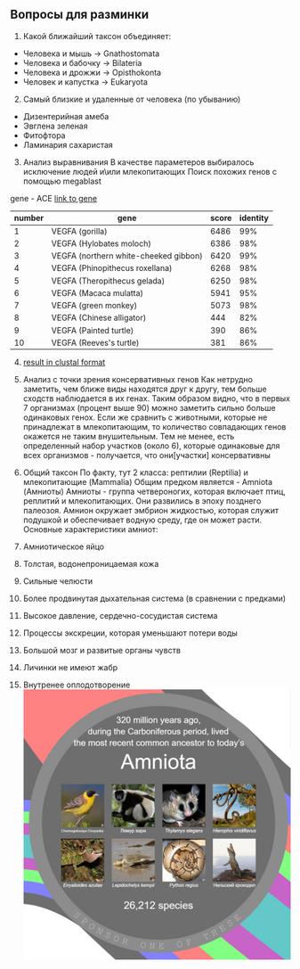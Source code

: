 ## Вопросы для разминки
1. Какой ближайший таксон объединяет:
  - Человека и мышь -> Gnathostomata
  - Человека и бабочку -> Bilateria
  - Человека и дрожжи -> Opisthokonta
  - Человек и капустка -> Eukaryota

2. Самый близкие и удаленные от человека (по убыванию)
  - Дизентерийная амеба
  - Эвглена зеленая
  - Фитофтора
  - Ламинария сахаристая

3. Анализ выравнивания
  В качестве параметеров выбиралось исключение людей и\или млекопитающих
  Поиск похожих генов с помощью megablast

  gene - ACE [link to gene](https://www.ncbi.nlm.nih.gov/gene/1636)

  |number | gene | score | identity |
  |--- | ---  | --- | --- |
  |1| VEGFA (gorilla) | 6486 | 99% |
  |2| VEGFA (Hylobates moloch) | 6386 | 98% |
  |3| VEGFA (northern white-cheeked gibbon) | 6420 | 99% |
  |4| VEGFA (Phinopithecus roxellana) | 6268 | 98% |
  |5| VEGFA (Theropithecus gelada) | 6250 | 98% |
  |6| VEGFA (Macaca mulatta) | 5941 | 95% |
  |7| VEGFA (green monkey) | 5073 | 98%|
  |8| VEGFA (Chinese alligator) | 444 | 82%|
  |9| VEGFA (Painted turtle) | 390 | 86% |
  |10| VEGFA (Reeves's turtle) | 381 | 86% |

4. [result in clustal format](result.clustalw)

5. Анализ с точки зрения консервативных генов
  Как нетрудно заметить, чем ближе виды находятся друг к другу, тем больше сходств наблюдается в их генах.
  Таким образом видно, что в первых 7 организмах (процент выше 90) можно заметить сильно больше одинаковых генох.
  Если же сравнить с животными, которые не принадлежат в млекопитающим, то количество совпадающих генов окажется не таким внушительным.
  Тем не менее, есть определенный набор участков (около 6), которые одинаковые для всех организмов - получается, что они[участки] консервативны

6. Общий таксон
  По факту, тут 2 класса: рептилии (Reptilia) и млекопитающие (Mammalia)
  Общим предком является - Amniota (Амниоты)
  Амниоты - группа четвероногих, которая включает птиц, реплитий и млекопитающих. Они развились в эпоху позднего палеозоя. Амнион окружает эмбрион жидкостью, которая служит подушкой и обеспечивает водную среду, где он может расти.
  Основные характеристики амниот:
  1. Амниотическое яйцо
  2. Толстая, водонепроницаемая кожа
  3. Сильные челюсти
  4. Более продвинутая дыхательная система (в сравнении с предками)
  5. Высокое давление, сердечно-сосудистая система
  6. Процессы экскреции, которая уменьшают потери воды
  7. Большой мозг и развитые органы чувств
  8. Личинки не имеют жабр
  9. Внутренее оплодотворение
  ![alt-text](photo.jpg "Proof")
